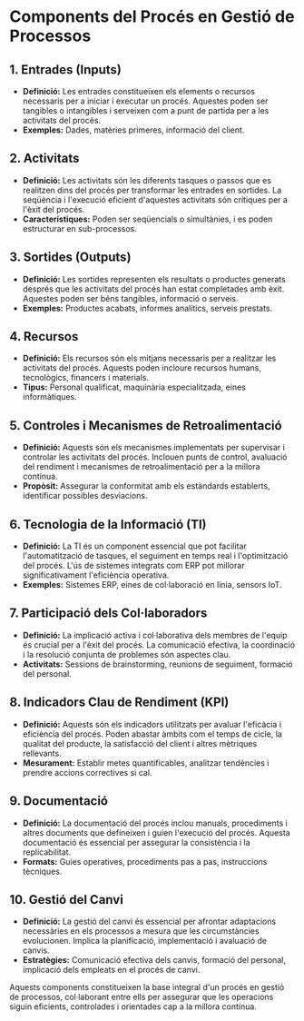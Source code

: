 # Components del Procés en Gestió de Processos

## 1. Entrades (Inputs)

- **Definició:** Les entrades constitueixen els elements o recursos necessaris per a iniciar i executar un procés. Aquestes poden ser tangibles o intangibles i serveixen com a punt de partida per a les activitats del procés.
- **Exemples:** Dades, matèries primeres, informació del client.

## 2. Activitats

- **Definició:** Les activitats són les diferents tasques o passos que es realitzen dins del procés per transformar les entrades en sortides. La seqüència i l'execució eficient d'aquestes activitats són crítiques per a l'èxit del procés.
- **Característiques:** Poden ser seqüencials o simultànies, i es poden estructurar en sub-processos.

## 3. Sortides (Outputs)

- **Definició:** Les sortides representen els resultats o productes generats després que les activitats del procés han estat completades amb èxit. Aquestes poden ser béns tangibles, informació o serveis.
- **Exemples:** Productes acabats, informes analítics, serveis prestats.

## 4. Recursos

- **Definició:** Els recursos són els mitjans necessaris per a realitzar les activitats del procés. Aquests poden incloure recursos humans, tecnològics, financers i materials.
- **Tipus:** Personal qualificat, maquinària especialitzada, eines informàtiques.

## 5. Controles i Mecanismes de Retroalimentació

- **Definició:** Aquests són els mecanismes implementats per supervisar i controlar les activitats del procés. Inclouen punts de control, avaluació del rendiment i mecanismes de retroalimentació per a la millora contínua.
- **Propòsit:** Assegurar la conformitat amb els estàndards establerts, identificar possibles desviacions.

## 6. Tecnologia de la Informació (TI)

- **Definició:** La TI és un component essencial que pot facilitar l'automatització de tasques, el seguiment en temps real i l'optimització del procés. L'ús de sistemes integrats com ERP pot millorar significativament l'eficiència operativa.
- **Exemples:** Sistemes ERP, eines de col·laboració en línia, sensors IoT.

## 7. Participació dels Col·laboradors

- **Definició:** La implicació activa i col·laborativa dels membres de l'equip és crucial per a l'èxit del procés. La comunicació efectiva, la coordinació i la resolució conjunta de problemes són aspectes clau.
- **Activitats:** Sessions de brainstorming, reunions de seguiment, formació del personal.

## 8. Indicadors Clau de Rendiment (KPI)

- **Definició:** Aquests són els indicadors utilitzats per avaluar l'eficàcia i eficiència del procés. Poden abastar àmbits com el temps de cicle, la qualitat del producte, la satisfacció del client i altres mètriques rellevants.
- **Mesurament:** Establir metes quantificables, analitzar tendències i prendre accions correctives si cal.

## 9. Documentació

- **Definició:** La documentació del procés inclou manuals, procediments i altres documents que defineixen i guien l'execució del procés. Aquesta documentació és essencial per assegurar la consistència i la replicabilitat.
- **Formats:** Guies operatives, procediments pas a pas, instruccions tècniques.

## 10. Gestió del Canvi

- **Definició:** La gestió del canvi és essencial per afrontar adaptacions necessàries en els processos a mesura que les circumstàncies evolucionen. Implica la planificació, implementació i avaluació de canvis.
- **Estratègies:** Comunicació efectiva dels canvis, formació del personal, implicació dels empleats en el procés de canvi.

Aquests components constitueixen la base integral d'un procés en gestió de processos, col·laborant entre ells per assegurar que les operacions siguin eficients, controlades i orientades cap a la millora contínua.
